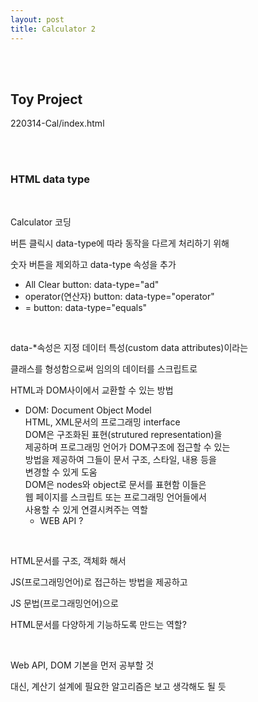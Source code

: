 ```yaml
---
layout: post
title: Calculator 2
---
```


<br><br>

## Toy Project

220314-Cal/index.html

<br><br>

### HTML data type

<br>

Calculator 코딩

버튼 클릭시 data-type에 따라 동작을 다르게 처리하기 위해

숫자 버튼을 제외하고 data-type 속성을 추가

- All Clear button: data-type="ad"
- operator(연산자) button: data-type="operator"
- = button: data-type="equals"

<br>

data-\*속성은 지정 데이터 특성(custom data attributes)이라는

클래스를 형성함으로써 임의의 데이터를 스크립트로

HTML과 DOM사이에서 교환할 수 있는 방법

- DOM: Document Object Model<br>
  HTML, XML문서의 프로그래밍 interface<br>
  DOM은 구조화된 표현(strutured representation)을<br>
  제공하며 프로그래밍 언어가 DOM구조에 접근할 수 있는<br>
  방법을 제공하여 그들이 문서 구조, 스타일, 내용 등을<br>
  변경할 수 있게 도움<br>
  DOM은 nodes와 object로 문서를 표현함 이들은<br>
  웹 페이지를 스크립트 또는 프로그래밍 언어들에서<br>
  사용할 수 있게 연결시켜주는 역할<br>
  - WEB API ?<br>

<br>

HTML문서를 구조, 객체화 해서

JS(프로그래밍언어)로 접근하는 방법을 제공하고

JS 문법(프로그래밍언어)으로

HTML문서를 다양하게 기능하도록 만드는 역할?

<br>

Web API, DOM 기본을 먼저 공부할 것

대신, 계산기 설계에 필요한 알고리즘은 보고 생각해도 될 듯
